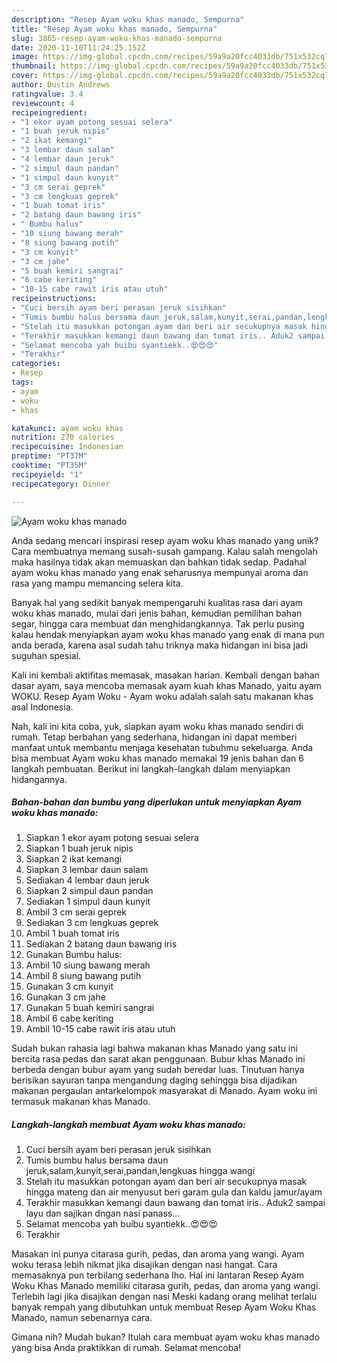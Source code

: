 ```yaml
---
description: "Resep Ayam woku khas manado, Sempurna"
title: "Resep Ayam woku khas manado, Sempurna"
slug: 3865-resep-ayam-woku-khas-manado-sempurna
date: 2020-11-10T11:24:25.152Z
image: https://img-global.cpcdn.com/recipes/59a9a20fcc4033db/751x532cq70/ayam-woku-khas-manado-foto-resep-utama.jpg
thumbnail: https://img-global.cpcdn.com/recipes/59a9a20fcc4033db/751x532cq70/ayam-woku-khas-manado-foto-resep-utama.jpg
cover: https://img-global.cpcdn.com/recipes/59a9a20fcc4033db/751x532cq70/ayam-woku-khas-manado-foto-resep-utama.jpg
author: Dustin Andrews
ratingvalue: 3.4
reviewcount: 4
recipeingredient:
- "1 ekor ayam potong sesuai selera"
- "1 buah jeruk nipis"
- "2 ikat kemangi"
- "3 lembar daun salam"
- "4 lembar daun jeruk"
- "2 simpul daun pandan"
- "1 simpul daun kunyit"
- "3 cm serai geprek"
- "3 cm lengkuas geprek"
- "1 buah tomat iris"
- "2 batang daun bawang iris"
- " Bumbu halus"
- "10 siung bawang merah"
- "8 siung bawang putih"
- "3 cm kunyit"
- "3 cm jahe"
- "5 buah kemiri sangrai"
- "6 cabe keriting"
- "10-15 cabe rawit iris atau utuh"
recipeinstructions:
- "Cuci bersih ayam beri perasan jeruk sisihkan"
- "Tumis bumbu halus bersama daun jeruk,salam,kunyit,serai,pandan,lengkuas hingga wangi"
- "Stelah itu masukkan potongan ayam dan beri air secukupnya masak hingga mateng dan air menyusut beri garam gula dan kaldu jamur/ayam"
- "Terakhir masukkan kemangi daun bawang dan tomat iris.. Aduk2 sampai layu dan sajikan dngan nasi panass..."
- "Selamat mencoba yah buibu syantiekk..😍😍😍"
- "Terakhir"
categories:
- Resep
tags:
- ayam
- woku
- khas

katakunci: ayam woku khas 
nutrition: 270 calories
recipecuisine: Indonesian
preptime: "PT37M"
cooktime: "PT35M"
recipeyield: "1"
recipecategory: Dinner

---
```



![Ayam woku khas manado](https://img-global.cpcdn.com/recipes/59a9a20fcc4033db/751x532cq70/ayam-woku-khas-manado-foto-resep-utama.jpg)

Anda sedang mencari inspirasi resep ayam woku khas manado yang unik? Cara membuatnya memang susah-susah gampang. Kalau salah mengolah maka hasilnya tidak akan memuaskan dan bahkan tidak sedap. Padahal ayam woku khas manado yang enak seharusnya mempunyai aroma dan rasa yang mampu memancing selera kita.

Banyak hal yang sedikit banyak mempengaruhi kualitas rasa dari ayam woku khas manado, mulai dari jenis bahan, kemudian pemilihan bahan segar, hingga cara membuat dan menghidangkannya. Tak perlu pusing kalau hendak menyiapkan ayam woku khas manado yang enak di mana pun anda berada, karena asal sudah tahu triknya maka hidangan ini bisa jadi suguhan spesial.

Kali ini kembali aktifitas memasak, masakan harian. Kembali dengan bahan dasar ayam, saya mencoba memasak ayam kuah khas Manado, yaitu ayam WOKU. Resep Ayam Woku - Ayam woku adalah salah satu makanan khas asal Indonesia.


Nah, kali ini kita coba, yuk, siapkan ayam woku khas manado sendiri di rumah. Tetap berbahan yang sederhana, hidangan ini dapat memberi manfaat untuk membantu menjaga kesehatan tubuhmu sekeluarga. Anda bisa membuat Ayam woku khas manado memakai 19 jenis bahan dan 6 langkah pembuatan. Berikut ini langkah-langkah dalam menyiapkan hidangannya.

<!--inarticleads1-->

##### Bahan-bahan dan bumbu yang diperlukan untuk menyiapkan Ayam woku khas manado:

1. Siapkan 1 ekor ayam potong sesuai selera
1. Siapkan 1 buah jeruk nipis
1. Siapkan 2 ikat kemangi
1. Siapkan 3 lembar daun salam
1. Sediakan 4 lembar daun jeruk
1. Siapkan 2 simpul daun pandan
1. Sediakan 1 simpul daun kunyit
1. Ambil 3 cm serai geprek
1. Sediakan 3 cm lengkuas geprek
1. Ambil 1 buah tomat iris
1. Sediakan 2 batang daun bawang iris
1. Gunakan  Bumbu halus:
1. Ambil 10 siung bawang merah
1. Ambil 8 siung bawang putih
1. Gunakan 3 cm kunyit
1. Gunakan 3 cm jahe
1. Gunakan 5 buah kemiri sangrai
1. Ambil 6 cabe keriting
1. Ambil 10-15 cabe rawit iris atau utuh


Sudah bukan rahasia lagi bahwa makanan khas Manado yang satu ini bercita rasa pedas dan sarat akan penggunaan. Bubur khas Manado ini berbeda dengan bubur ayam yang sudah beredar luas. Tinutuan hanya berisikan sayuran tanpa mengandung daging sehingga bisa dijadikan makanan pergaulan antarkelompok masyarakat di Manado. Ayam woku ini termasuk makanan khas Manado. 

<!--inarticleads2-->

##### Langkah-langkah membuat Ayam woku khas manado:

1. Cuci bersih ayam beri perasan jeruk sisihkan
1. Tumis bumbu halus bersama daun jeruk,salam,kunyit,serai,pandan,lengkuas hingga wangi
1. Stelah itu masukkan potongan ayam dan beri air secukupnya masak hingga mateng dan air menyusut beri garam gula dan kaldu jamur/ayam
1. Terakhir masukkan kemangi daun bawang dan tomat iris.. Aduk2 sampai layu dan sajikan dngan nasi panass...
1. Selamat mencoba yah buibu syantiekk..😍😍😍
1. Terakhir


Masakan ini punya citarasa gurih, pedas, dan aroma yang wangi. Ayam woku terasa lebih nikmat jika disajikan dengan nasi hangat. Cara memasaknya pun terbilang sederhana lho. Hal ini lantaran Resep Ayam Woku Khas Manado memiliki citarasa gurih, pedas, dan aroma yang wangi. Terlebih lagi jika disajikan dengan nasi Meski kadang orang melihat terlalu banyak rempah yang dibutuhkan untuk membuat Resep Ayam Woku Khas Manado, namun sebenarnya cara. 

Gimana nih? Mudah bukan? Itulah cara membuat ayam woku khas manado yang bisa Anda praktikkan di rumah. Selamat mencoba!
